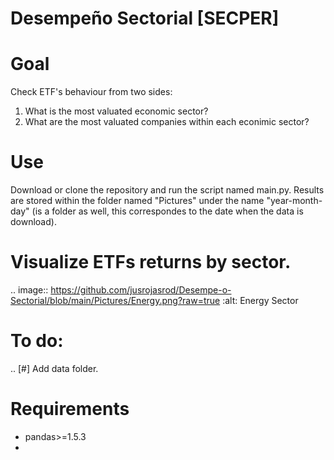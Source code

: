 # Desempeño Sectorial [SECPER]

# Goal

Check ETF's behaviour from two sides:

1. What is the most valuated economic sector?
2. What are the most valuated companies within each econimic sector?

# Use   

Download or clone the repository and run the script named main.py. Results are stored within the 
folder named "Pictures" under the name "year-month-day" (is a folder as well, this correspondes 
to the date when the data is download).



# Visualize ETFs returns by sector.


.. image:: https://github.com/jusrojasrod/Desempe-o-Sectorial/blob/main/Pictures/Energy.png?raw=true
   :alt: Energy Sector

# To do:

.. [#]  Add data folder.

# Requirements

- pandas>=1.5.3
- 